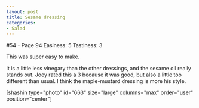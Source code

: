 ```yaml
---
layout: post
title: Sesame dressing
categories:
- Salad
---
```


#54 - Page 94
Easiness: 5
Tastiness: 3

This was super easy to make.

It is a little less vinegary than the other dressings, and the sesame oil really stands out. Joey rated this a 3 because it was good, but also a little too different than usual. I think the maple-mustard dressing is more his style.

[shashin type="photo" id="663" size="large" columns="max" order="user" position="center"]

